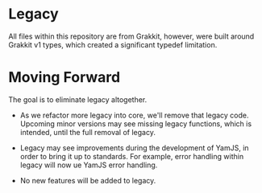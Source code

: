 # Legacy

All files within this repository are from Grakkit, however, were built around Grakkit v1 types, which created a significant typedef limitation.

# Moving Forward

The goal is to eliminate legacy altogether.

- As we refactor more legacy into core, we'll remove that legacy code. Upcoming minor versions may see missing legacy functions, which is intended, until the full removal of legacy.

- Legacy may see improvements during the development of YamJS, in order to bring it up to standards. For example, error handling within legacy will now ue YamJS error handling.

- No new features will be added to legacy.
